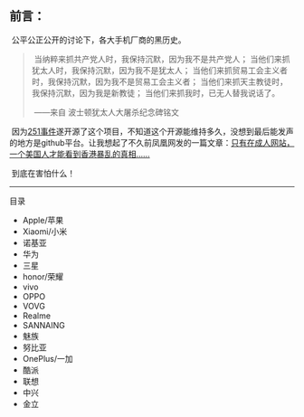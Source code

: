 ## 前言：

​	公平公正公开的讨论下，各大手机厂商的黑历史。

> ​	当纳粹来抓共产党人时，我保持沉默，因为我不是共产党人； 当他们来抓犹太人时，我保持沉默，因为我不是犹太人； 当他们来抓贸易工会主义者时，我保持沉默，因为我不是贸易工会主义者； 当他们来抓天主教徒时，我保持沉默，因为我是新教徒； 当他们来抓我时，已无人替我说话了。 
>
> ​														——来自 波士顿犹太人大屠杀纪念碑铭文

​	因为[251事件](https://www.thepaper.cn/newsDetail_forward_5124161)遂开源了这个项目，不知道这个开源能维持多久，没想到最后能发声的地方是github平台。让我想起了不久前凤凰网发的一篇文章：[只有在成人网站，一个美国人才能看到香港暴乱的真相……](http://tech.ifeng.com/c/7rdDGs69iYy )

​	到底在害怕什么！

------

<a name="目录">目录</a>

- Apple/苹果
- Xiaomi/小米
- 诺基亚
- 华为
- 三星
- honor/荣耀
- vivo
- OPPO
- VOVG
- Realme
- SANNAING
- 魅族
- 努比亚
- OnePlus/一加
- 酷派
- 联想
- 中兴
- 金立